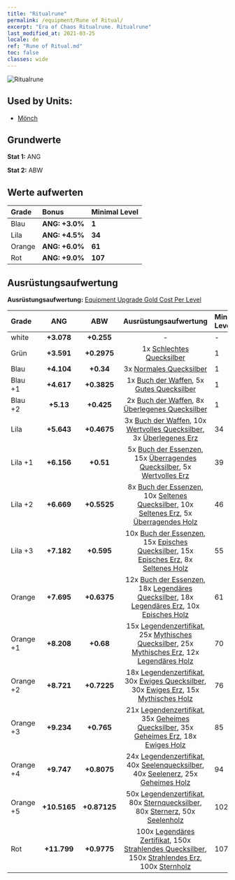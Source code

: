 ```yaml
---
title: "Ritualrune"
permalink: /equipment/Rune of Ritual/
excerpt: "Era of Chaos Ritualrune. Ritualrune"
last_modified_at: 2021-03-25
locale: de
ref: "Rune of Ritual.md"
toc: false
classes: wide
---
```


  ![Ritualrune](/images/e/e_1053.png)

## Used by Units:

* [Mönch](/de/units/Monk/) 


## Grundwerte
 **Stat 1:** ANG

 **Stat 2:** ABW

## Werte aufwerten

  |     Grade    |   Bonus | Minimal Level | 
  |:-------------|:--------|:--------------| 
  | Blau | **ANG: +3.0%** | **1** | 
  | Lila | **ANG: +4.5%** | **34** | 
  | Orange | **ANG: +6.0%** | **61** | 
  | Rot | **ANG: +9.0%** | **107** | 


## Ausrüstungsaufwertung
 **Ausrüstungsaufwertung:** [Equipment Upgrade Gold Cost Per Level](/equipment/EquipmentUpgradeCostPerLevel/) 

  |          Grade      | ANG | ABW | Ausrüstungsaufwertung | Minimal Level |
  |:--------------------|:---------:|:---------:|:----------------:|:--------------|
  | white | **+3.078** | **+0.255** | - | - |
  | Grün | **+3.591** | **+0.2975** | 1x [Schlechtes Quecksilber](/de/Items/mat_2/) | 1 |
  | Blau | **+4.104** | **+0.34** | 3x [Normales Quecksilber](/de/Items/mat_8/) | 1 |
  | Blau +1 | **+4.617** | **+0.3825** | 1x [Buch der Waffen](/de/Items/mat_18/), 5x [Gutes Quecksilber](/de/Items/mat_14/) | 1 |
  | Blau +2 | **+5.13** | **+0.425** | 2x [Buch der Waffen](/de/Items/mat_25/), 8x [Überlegenes Quecksilber](/de/Items/mat_21/) | 1 |
  | Lila | **+5.643** | **+0.4675** | 3x [Buch der Waffen](/de/Items/mat_32/), 10x [Wertvolles Quecksilber](/de/Items/mat_28/), 3x [Überlegenes Erz](/de/Items/mat_19/) | 34 |
  | Lila +1 | **+6.156** | **+0.51** | 5x [Buch der Essenzen](/de/Items/mat_39/), 15x [Überragendes Quecksilber](/de/Items/mat_35/), 5x [Wertvolles Erz](/de/Items/mat_26/) | 39 |
  | Lila +2 | **+6.669** | **+0.5525** | 8x [Buch der Essenzen](/de/Items/mat_46/), 10x [Seltenes Quecksilber](/de/Items/mat_42/), 10x [Seltenes Erz](/de/Items/mat_40/), 5x [Überragendes Holz](/de/Items/mat_34/) | 46 |
  | Lila +3 | **+7.182** | **+0.595** | 10x [Buch der Essenzen](/de/Items/mat_53/), 15x [Episches Quecksilber](/de/Items/mat_49/), 15x [Episches Erz](/de/Items/mat_47/), 8x [Seltenes Holz](/de/Items/mat_41/) | 55 |
  | Orange | **+7.695** | **+0.6375** | 12x [Buch der Essenzen](/de/Items/mat_60/), 18x [Legendäres Quecksilber](/de/Items/mat_56/), 18x [Legendäres Erz](/de/Items/mat_54/), 10x [Episches Holz](/de/Items/mat_48/) | 61 |
  | Orange +1 | **+8.208** | **+0.68** | 15x [Legendenzertifikat](/de/Items/mat_67/), 25x [Mythisches Quecksilber](/de/Items/mat_63/), 25x [Mythisches Erz](/de/Items/mat_61/), 12x [Legendäres Holz](/de/Items/mat_55/) | 70 |
  | Orange +2 | **+8.721** | **+0.7225** | 18x [Legendenzertifikat](/de/Items/mat_74/), 30x [Ewiges Quecksilber](/de/Items/mat_70/), 30x [Ewiges Erz](/de/Items/mat_68/), 15x [Mythisches Holz](/de/Items/mat_62/) | 76 |
  | Orange +3 | **+9.234** | **+0.765** | 21x [Legendenzertifikat](/de/Items/mat_81/), 35x [Geheimes Quecksilber](/de/Items/mat_77/), 35x [Geheimes Erz](/de/Items/mat_75/), 18x [Ewiges Holz](/de/Items/mat_69/) | 85 |
  | Orange +4 | **+9.747** | **+0.8075** | 24x [Legendenzertifikat](/de/Items/mat_88/), 40x [Seelenquecksilber](/de/Items/mat_84/), 40x [Seelenerz](/de/Items/mat_82/), 25x [Geheimes Holz](/de/Items/mat_76/) | 94 |
  | Orange +5 | **+10.5165** | **+0.87125** | 50x [Legendenzertifikat](/de/Items/mat_95/), 80x [Sternquecksilber](/de/Items/mat_91/), 80x [Sternerz](/de/Items/mat_89/), 50x [Seelenholz](/de/Items/mat_83/) | 102 |
  | Rot | **+11.799** | **+0.9775** | 100x [Legendäres Zertifikat](/de/Items/mat_102/), 150x [Strahlendes Quecksilber](/de/Items/mat_98/), 150x [Strahlendes Erz](/de/Items/mat_96/), 100x [Sternholz](/de/Items/mat_90/) | 107 |

